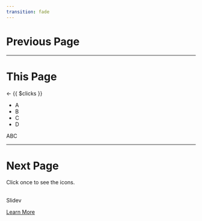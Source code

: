 ```yaml
---
transition: fade
---
```


# Previous Page

---

# This Page

<div
  v-motion
  :initial="{ x: -200, y: -200 }"
  :enter="{ x: 0, y: 0, rotate: 0 }"
  :click-1="{ y: 30 }"
  :click-2="{ y: 70 }"
  :click-3="{ y: 95 }"
  :click-4="{ y: 125 }"
  :click-5="{ y: 0 }"
  :click-2-3="{ rotate: 90 }"
  :leave="{ x: 800, y:400 }"
  absolute left-30 top-25 w-fit
>
  ← {{ $clicks }}
</div>

<v-clicks at="+0">

- A
- B
- C
- D

</v-clicks>

<div v-click="[4, 5]" v-motion
  :initial="{ x: -50 }"
  :enter="{ x: 0 }"
  :leave="{ x: 50 }"
>
  ABC
</div>

---

# Next Page

Click once to see the icons.

<div v-click class="w-60 relative mt-6">
  <div class="relative w-40 h-40">
    <img
      v-motion
      :initial="{ x: 800, y: -100, scale: 1.5, rotate: -50 }"
      :enter="final"
      class="absolute top-0 left-0 right-0 bottom-0"
      src="https://sli.dev/logo-square.png"
      alt=""
    />
    <img
      v-motion
      :initial="{ y: 500, x: -100, scale: 2 }"
      :enter="final"
      class="absolute top-0 left-0 right-0 bottom-0"
      src="https://sli.dev/logo-circle.png"
      alt=""
    />
    <img
      v-motion
      :initial="{ x: 600, y: 400, scale: 2, rotate: 100 }"
      :enter="final"
      class="absolute top-0 left-0 right-0 bottom-0"
      src="https://sli.dev/logo-triangle.png"
      alt=""
    />
  </div>

  <div
    class="text-5xl absolute top-14 left-40 text-[#2B90B6] -z-1"
    v-motion
    :initial="{ x: -80, opacity: 0}"
    :enter="{ x: 0, opacity: 1, transition: { delay: 2000, duration: 1000 } }">
    Slidev
  </div>
</div>

<!-- vue script setup scripts can be directly used in markdown, and will only affects current page -->
<script setup lang="ts">
const final = {
  x: 0,
  y: 0,
  rotate: 0,
  scale: 1,
  transition: {
    type: 'spring',
    damping: 10,
    stiffness: 20,
    mass: 2
  }
}
</script>

<div
  v-click
  v-motion
  :initial="{ x:35, y: 40, opacity: 0}"
  :enter="{ y: 0, opacity: 1 }">

[Learn More](https://sli.dev/guide/animations.html#motion)

</div>
